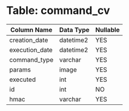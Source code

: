 # Table: command_cv

| Column Name | Data Type | Nullable |
|-------------|-----------|----------|
| creation_date | datetime2 | YES |
| execution_date | datetime2 | YES |
| command_type | varchar | YES |
| params | image | YES |
| executed | int | YES |
| id | int | NO |
| hmac | varchar | YES |
